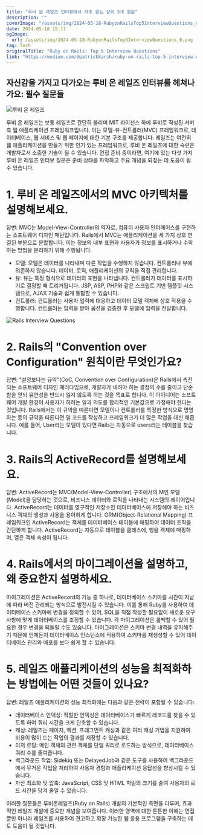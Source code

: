 ```yaml
---
title: "루비 온 레일즈 인터뷰에서 자주 묻는 상위 5개 질문"
description: ""
coverImage: "/assets/img/2024-05-18-RubyonRailsTop5InterviewQuestions_0.png"
date: 2024-05-18 15:17
ogImage:
  url: /assets/img/2024-05-18-RubyonRailsTop5InterviewQuestions_0.png
tag: Tech
originalTitle: "Ruby on Rails: Top 5 Interview Questions"
link: "https://medium.com/@patrickkarsh/ruby-on-rails-top-5-interview-questions-f0f3d94a33c5"
---
```


## 자신감을 가지고 다가오는 루비 온 레일즈 인터뷰를 헤쳐나가요: 필수 질문들

![루비 온 레일즈](/assets/img/2024-05-18-RubyonRailsTop5InterviewQuestions_0.png)

루비 온 레일즈는 보통 레일즈로 간단히 불리며 MIT 라이선스 하에 루비로 작성된 서버 측 웹 애플리케이션 프레임워크입니다. 이는 모델-뷰-컨트롤러(MVC) 프레임워크로, 데이터베이스, 웹 서비스 및 웹 페이지에 대한 기본 구조를 제공합니다. 레일즈는 여전히 웹 애플리케이션을 만들기 위한 인기 있는 프레임워크로, 루비 온 레일즈에 대한 숙련은 개발자로서 소중한 기술이 될 수 있습니다. 면접 준비 중이라면, 여기에 있는 다섯 가지 루비 온 레일즈 인터뷰 질문은 준비 상태를 파악하고 주요 개념을 되짚는 데 도움이 될 수 있습니다.

# 1. 루비 온 레일즈에서의 MVC 아키텍처를 설명해보세요.

<div class="content-ad"></div>

답변: MVC는 Model-View-Controller의 약자로, 컴퓨터 사용자 인터페이스를 구현하는 소프트웨어 디자인 패턴입니다. Rails에서 MVC는 애플리케이션을 세 가지 상호 연결된 부분으로 분할합니다. 이는 정보의 내부 표현과 사용자가 정보를 표시하거나 수락하는 방법을 분리하기 위해 수행됩니다.

- 모델: 모델은 데이터를 나타내며 다른 작업을 수행하지 않습니다. 컨트롤러나 뷰에 의존하지 않습니다. 데이터, 로직, 애플리케이션의 규칙을 직접 관리합니다.
- 뷰: 뷰는 특정 형식으로 데이터의 표현을 나타냅니다. 컨트롤러가 데이터를 표시하기로 결정할 때 트리거됩니다. JSP, ASP, PHP와 같은 스크립트 기반 템플릿 시스템으로, AJAX 기술과 쉽게 통합할 수 있습니다.
- 컨트롤러: 컨트롤러는 사용자 입력에 대응하고 데이터 모델 객체에 상호 작용을 수행합니다. 컨트롤러는 입력을 받아 옵션을 검증한 후 모델에 입력을 전달합니다.

![Rails Interview Questions](/assets/img/2024-05-18-RubyonRailsTop5InterviewQuestions_1.png)

# 2. Rails의 "Convention over Configuration" 원칙이란 무엇인가요?

<div class="content-ad"></div>

답변: “설정보다는 규약”(CoC, Convention over Configuration)은 Rails에서 촉진되는 소프트웨어 디자인 패러다임으로, 개발자가 내려야 하는 결정의 수를 줄이고 단순함을 얻되 유연성을 반드시 잃지 않도록 하는 것을 목표로 합니다. 이 아이디어는 소프트웨어 개발 환경이 사용자가 하려는 일과 의도를 합리적인 기본값으로 가정해야 한다는 것입니다. Rails에서는 이 규약을 따른다면 모델이나 컨트롤러를 특정한 방식으로 명명하는 등의 규약을 따른다면 덜 코드를 작성하고 프레임워크가 더 많은 작업을 대신 해줍니다. 예를 들어, User라는 모델이 있다면 Rails는 자동으로 users라는 테이블을 찾습니다.

# 3. Rails의 ActiveRecord를 설명해보세요.

답변: ActiveRecord는 MVC(Model-View-Controller) 구조에서의 M인 모델(Model)을 담당하는 것으로, 비즈니스 데이터와 로직을 나타내는 시스템의 레이어입니다. ActiveRecord는 데이터를 영구적인 저장소인 데이터베이스에 저장해야 하는 비즈니스 객체의 생성과 사용을 용이하게 합니다. ORM(Object-Relational Mapping) 프레임워크인 ActiveRecord는 객체를 데이터베이스 테이블에 매핑하여 데이터 조작을 간단하게 합니다. ActiveRecord는 자동으로 테이블을 클래스에, 행을 객체에 매핑하며, 열은 객체 속성이 됩니다.

# 4. Rails에서의 마이그레이션을 설명하고, 왜 중요한지 설명하세요.

<div class="content-ad"></div>

마이그레이션은 ActiveRecord의 기능 중 하나로, 데이터베이스 스키마를 시간이 지남에 따라 버전 관리되는 방식으로 발전시킬 수 있습니다. 이를 통해 Ruby를 사용하여 데이터베이스 스키마에 변경을 정의할 수 있어, SQL을 직접 작성할 필요없이 새로운 요구 사항에 맞게 데이터베이스를 조정할 수 있습니다. 각 마이그레이션은 롤백할 수 있어 필요한 경우 변경을 되돌릴 수도 있습니다. 마이그레이션은 스키마 변경 내역을 유지해주기 때문에 언제든지 데이터베이스 인스턴스에 적용하여 스키마를 재생성할 수 있어 데이터베이스 관리와 배포를 보다 쉽게 할 수 있습니다.

# 5. 레일즈 애플리케이션의 성능을 최적화하는 방법에는 어떤 것들이 있나요?

답변: 레일즈 애플리케이션의 성능 최적화에는 다음과 같은 전략이 포함될 수 있습니다:

- 데이터베이스 인덱싱: 적절한 인덱싱은 데이터베이스가 빠르게 레코드를 찾을 수 있도록 하여 쿼리 시간을 크게 단축할 수 있습니다.
- 캐싱: 레일즈는 페이지, 액션, 프래그먼트 캐싱과 같은 여러 캐싱 기법을 지원하여 비용이 많이 드는 작업의 결과를 저장할 수 있습니다.
- 이저 로딩: 메인 객체의 관련 객체를 단일 쿼리로 로드하는 방식으로, 데이터베이스 쿼리 수를 줄여줍니다.
- 백그라운드 작업: Sidekiq 또는 DelayedJob과 같은 도구를 사용하여 백그라운드에서 무거운 작업을 처리하여 사용자 경험과 애플리케이션 응답성을 향상시킬 수 있습니다.
- 자산 최소화 및 압축: JavaScript, CSS 및 HTML 파일의 크기를 줄여 사용자의 로드 시간을 당겨 줄일 수 있습니다.

<div class="content-ad"></div>

이러한 질문들은 루비온레일즈(Ruby on Rails) 개발의 기본적인 측면을 다루며, 효과적인 레일즈 개발에 중요한 개념을 보여줍니다. 이러한 영역에 대한 튼튼한 이해는 면접뿐만 아니라 레일즈를 사용하여 견고하고 확장 가능한 웹 응용 프로그램을 구축하는 데도 도움이 될 것입니다.

